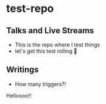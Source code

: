 # test-repo

## Talks and Live Streams
- This is the repo where I test things
- let's get this test rolling :rocket:

## Writings
- How many triggers?!

Helloooo!!
